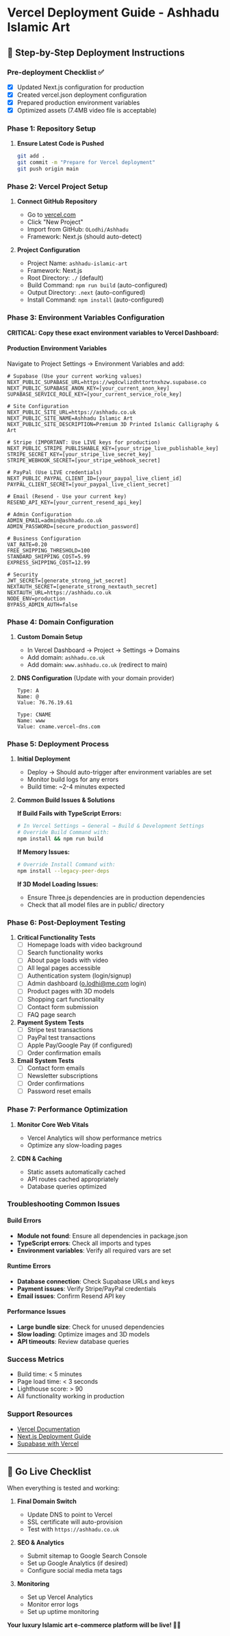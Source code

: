 # Vercel Deployment Guide - Ashhadu Islamic Art

## 🚀 Step-by-Step Deployment Instructions

### Pre-deployment Checklist ✅
- [x] Updated Next.js configuration for production
- [x] Created vercel.json deployment configuration
- [x] Prepared production environment variables
- [x] Optimized assets (7.4MB video file is acceptable)

### Phase 1: Repository Setup

1. **Ensure Latest Code is Pushed**
   ```bash
   git add .
   git commit -m "Prepare for Vercel deployment"
   git push origin main
   ```

### Phase 2: Vercel Project Setup

1. **Connect GitHub Repository**
   - Go to [vercel.com](https://vercel.com)
   - Click "New Project"
   - Import from GitHub: `OLodhi/Ashhadu`
   - Framework: Next.js (should auto-detect)

2. **Project Configuration**
   - Project Name: `ashhadu-islamic-art`
   - Framework: Next.js
   - Root Directory: `./` (default)
   - Build Command: `npm run build` (auto-configured)
   - Output Directory: `.next` (auto-configured)
   - Install Command: `npm install` (auto-configured)

### Phase 3: Environment Variables Configuration

**CRITICAL: Copy these exact environment variables to Vercel Dashboard:**

#### Production Environment Variables
Navigate to Project Settings → Environment Variables and add:

```env
# Supabase (Use your current working values)
NEXT_PUBLIC_SUPABASE_URL=https://wqdcwlizdhttortnxhzw.supabase.co
NEXT_PUBLIC_SUPABASE_ANON_KEY=[your_current_anon_key]
SUPABASE_SERVICE_ROLE_KEY=[your_current_service_role_key]

# Site Configuration
NEXT_PUBLIC_SITE_URL=https://ashhadu.co.uk
NEXT_PUBLIC_SITE_NAME=Ashhadu Islamic Art
NEXT_PUBLIC_SITE_DESCRIPTION=Premium 3D Printed Islamic Calligraphy & Art

# Stripe (IMPORTANT: Use LIVE keys for production)
NEXT_PUBLIC_STRIPE_PUBLISHABLE_KEY=[your_stripe_live_publishable_key]
STRIPE_SECRET_KEY=[your_stripe_live_secret_key]
STRIPE_WEBHOOK_SECRET=[your_stripe_webhook_secret]

# PayPal (Use LIVE credentials)
NEXT_PUBLIC_PAYPAL_CLIENT_ID=[your_paypal_live_client_id]
PAYPAL_CLIENT_SECRET=[your_paypal_live_client_secret]

# Email (Resend - Use your current key)
RESEND_API_KEY=[your_current_resend_api_key]

# Admin Configuration
ADMIN_EMAIL=admin@ashhadu.co.uk
ADMIN_PASSWORD=[secure_production_password]

# Business Configuration
VAT_RATE=0.20
FREE_SHIPPING_THRESHOLD=100
STANDARD_SHIPPING_COST=5.99
EXPRESS_SHIPPING_COST=12.99

# Security
JWT_SECRET=[generate_strong_jwt_secret]
NEXTAUTH_SECRET=[generate_strong_nextauth_secret]
NEXTAUTH_URL=https://ashhadu.co.uk
NODE_ENV=production
BYPASS_ADMIN_AUTH=false
```

### Phase 4: Domain Configuration

1. **Custom Domain Setup**
   - In Vercel Dashboard → Project → Settings → Domains
   - Add domain: `ashhadu.co.uk`
   - Add domain: `www.ashhadu.co.uk` (redirect to main)

2. **DNS Configuration** (Update with your domain provider)
   ```
   Type: A
   Name: @
   Value: 76.76.19.61

   Type: CNAME
   Name: www
   Value: cname.vercel-dns.com
   ```

### Phase 5: Deployment Process

1. **Initial Deployment**
   - Deploy → Should auto-trigger after environment variables are set
   - Monitor build logs for any errors
   - Build time: ~2-4 minutes expected

2. **Common Build Issues & Solutions**

   **If Build Fails with TypeScript Errors:**
   ```bash
   # In Vercel Settings → General → Build & Development Settings
   # Override Build Command with:
   npm install && npm run build
   ```

   **If Memory Issues:**
   ```bash
   # Override Install Command with:
   npm install --legacy-peer-deps
   ```

   **If 3D Model Loading Issues:**
   - Ensure Three.js dependencies are in production dependencies
   - Check that all model files are in public/ directory

### Phase 6: Post-Deployment Testing

1. **Critical Functionality Tests**
   - [ ] Homepage loads with video background
   - [ ] Search functionality works
   - [ ] About page loads with video
   - [ ] All legal pages accessible
   - [ ] Authentication system (login/signup)
   - [ ] Admin dashboard (o.lodhi@me.com login)
   - [ ] Product pages with 3D models
   - [ ] Shopping cart functionality
   - [ ] Contact form submission
   - [ ] FAQ page search

2. **Payment System Tests**
   - [ ] Stripe test transactions
   - [ ] PayPal test transactions
   - [ ] Apple Pay/Google Pay (if configured)
   - [ ] Order confirmation emails

3. **Email System Tests**
   - [ ] Contact form emails
   - [ ] Newsletter subscriptions
   - [ ] Order confirmations
   - [ ] Password reset emails

### Phase 7: Performance Optimization

1. **Monitor Core Web Vitals**
   - Vercel Analytics will show performance metrics
   - Optimize any slow-loading pages

2. **CDN & Caching**
   - Static assets automatically cached
   - API routes cached appropriately
   - Database queries optimized

### Troubleshooting Common Issues

#### Build Errors
- **Module not found**: Ensure all dependencies in package.json
- **TypeScript errors**: Check all imports and types
- **Environment variables**: Verify all required vars are set

#### Runtime Errors
- **Database connection**: Check Supabase URLs and keys
- **Payment issues**: Verify Stripe/PayPal credentials
- **Email issues**: Confirm Resend API key

#### Performance Issues
- **Large bundle size**: Check for unused dependencies
- **Slow loading**: Optimize images and 3D models
- **API timeouts**: Review database queries

### Success Metrics
- Build time: < 5 minutes
- Page load time: < 3 seconds
- Lighthouse score: > 90
- All functionality working in production

### Support Resources
- [Vercel Documentation](https://vercel.com/docs)
- [Next.js Deployment Guide](https://nextjs.org/docs/deployment)
- [Supabase with Vercel](https://supabase.com/docs/guides/getting-started/tutorials/with-nextjs)

---

## 🎉 Go Live Checklist

When everything is tested and working:

1. **Final Domain Switch**
   - Update DNS to point to Vercel
   - SSL certificate will auto-provision
   - Test with `https://ashhadu.co.uk`

2. **SEO & Analytics**
   - Submit sitemap to Google Search Console
   - Set up Google Analytics (if desired)
   - Configure social media meta tags

3. **Monitoring**
   - Set up Vercel Analytics
   - Monitor error logs
   - Set up uptime monitoring

**Your luxury Islamic art e-commerce platform will be live! 🕌✨**